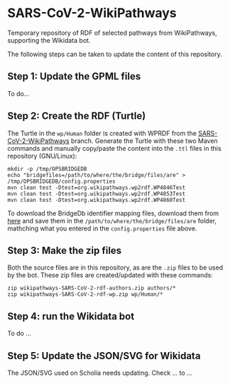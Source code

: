 # SARS-CoV-2-WikiPathways

Temporary repository of RDF of selected pathways from WikiPathways, supporting the Wikidata bot.

The following steps can be taken to update the content of this repository.

## Step 1: Update the GPML files

To do...

## Step 2: Create the RDF (Turtle)

The Turtle in the `wp/Human` folder is created with WPRDF from the
[SARS-CoV-2-WikiPathways](https://github.com/wikipathways/GPML2RDF/tree/SARS-CoV-2-WikiPathways)
branch. Generate the Turtle with these two Maven commands and manually copy/paste the content
into the `.ttl` files in this repository (GNU/Linux):

```shell
mkdir -p /tmp/OPSBRIDGEDB
echo "bridgefiles=/path/to/where/the/bridge/files/are" > /tmp/OPSBRIDGEDB/config.properties
mvn clean test -Dtest=org.wikipathways.wp2rdf.WP4846Test
mvn clean test -Dtest=org.wikipathways.wp2rdf.WP4853Test
mvn clean test -Dtest=org.wikipathways.wp2rdf.WP4860Test
```

To download the BridgeDb identifier mapping files, download them from
[here](https://bridgedb.github.io/data/gene_database/)
and save them in the `/path/to/where/the/bridge/files/are` folder, mathching what
you entered in the `config.properties` file above.

## Step 3: Make the zip files

Both the source files are in this repository, as are the `.zip` files to be used by the bot.
These zip files are created/updated with these commands:

```shell
zip wikipathways-SARS-CoV-2-rdf-authors.zip authors/*
zip wikipathways-SARS-CoV-2-rdf-wp.zip wp/Human/*
```

## Step 4: run the Wikidata bot

To do ...

## Step 5: Update the JSON/SVG for Wikidata

The JSON/SVG used on Scholia needs updating. Check ... to ...
